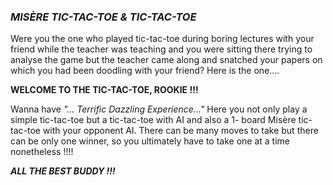 ### *MISÈRE TIC-TAC-TOE & TIC-TAC-TOE*

Were you the one who played tic-tac-toe during boring lectures with your friend while the teacher was teaching and you were sitting there trying to analyse the game but the teacher came along and snatched your papers on which you had been doodling with your friend? Here is the one....


**WELCOME TO THE TIC-TAC-TOE, ROOKIE !!!**


Wanna have *"... Terrific Dazzling Experience..."* Here you not only play a simple tic-tac-toe but a tic-tac-toe with AI and also a 1- board Misère tic-tac-toe with your opponent AI. There can be many moves to take but there can be only one winner, so you ultimately have to take one at a time nonetheless !!!!

*****ALL THE BEST BUDDY !!!*****
